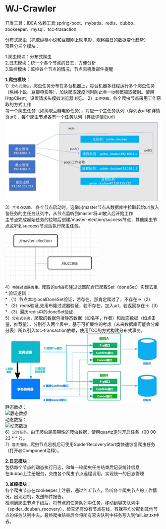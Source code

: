 # WJ-Crawler
开发工具：IDEA
依赖工具:spring-boot、mybatis、redis、dubbo、zookeeper、mysql、tcc-trasaction


分布式爬虫（抓取纵横小说和豆瓣刚上映电影，观察每日的数据变化趋势）<br/>
项目分三个模块：<br/>

1.爬虫模块：分布式爬虫<br/>
2.日志模块：统一个各个节点的日志，方便分析<br/>
3.监控模块：监控各个节点的情况，节点宕机发邮件提醒<br/>

<b>1.爬虫模块：</b><br/>
1）```分布式爬虫。```爬虫任务分布在多台机器上，每台机器多线程运行多个爬虫任务（纵横小说、豆瓣电影等），加快爬取速度同时防止单一ip频繁抓取被封。使用HttpClient，设置请求头模拟浏览器浏览。
2）```工作窃取。```各个爬虫节点采用工作窃取的方式工作<br/>
  每一个爬虫任务（如爬取豆瓣电影任务），对应一个主任务队列（存列表url和详情页url），每个爬虫节点各有一个任务队列（存放详情页url）<br/>
  <img src="https://github.com/1559924775/WJ-Crawler/blob/master/work-stealing.png" width="600" alt="工作窃取"/><br/>
3）```主节点选举。```</font> 各个节点启动时，选举出master节点从数据库中拉取起始url放入各任务的主任务队列中，从节点监听到master将url放入后开始工作<br/>
  主节点完成起始任务的拉取后创建/master-election/success节点，其他爬虫节点监听到success节点后执行爬虫任务。
<img src="https://github.com/1559924775/WJ-Crawler/blob/master/master选举用节点.JPG" width="300" alt="master选举用节点"/><br/>
4）```布隆过滤器去重。```爬取的url由布隆过滤器配合已爬取Set（doneSet）实现去重<br/>
     * 验证逻辑：<br/>
     *  （1）节点本地localDoneSet验证，若存在，那肯定爬过了，不存在->（2）<br/>
     *  （2）redis验证,先用布隆过滤器验证，若不存在，加入url，若返回存在->（3）<br/>
     *  （3）遍历redis中的doneSet验证<br/>
5）```分布式事务。```爬取的数据包括静态数据（如名字，作者）和动态数据（如点击量，推荐量），分别存入两个表中，基于可扩展性的考虑（未来数据库可能会分库分表）所以引入tcc-transaction依赖，使用TCC的方式构建分布式事务。<br/>
<img src="https://github.com/1559924775/WJ-Crawler/blob/master/TCC.JPG" width="600" alt="tcc事务模型"/><br/>
静态数据：</br>
<img src="" width="600" alt="静态数据"/><br/>
动态数据：</br>
<img src="" width="600" alt="动态数据"/><br/>
6）```定时任务。```由于爬虫是周期性的爬虫数据，使用quartz定时开启任务（00 00 23 * * ?）。<br/>
7）```容灾措施。```爬虫节点宕机后可使用SpiderRecoveryStart类快速恢复爬虫任务（打开@Component注释）。<br/>

<b>2.日志模块：</b><br/>
包括每个节点的动态执行日志，和每一轮爬虫任务结束后记录统计信息<br/>
在dubbo上注册服务，交由各个爬虫节点远程调用，实现统一的日志管理<br/>

<b>3.监控模块：</b><br/>
各个爬虫节点在zookeeper上注册，通过监听节点，监听各个爬虫节点的工作情况，出现宕机，发送邮件报告。<br/>
检测到爬虫节点下线后，将节点的任务队列中任务，移动到容灾队列中（spider_douban_recovery），检查还有没有节点在线，有就平均分配到其他节点的任务队列中去。最终爬虫结束后会将所有容灾队列中任务写入到failList.txt中去。


